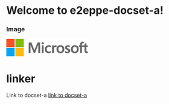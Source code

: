 # Welcome to e2eppe-docset-a!
### Image
![this is the alt text](./image/testImage.png)

# linker
Link to docset-a [link to docset-a](./Test.md)
